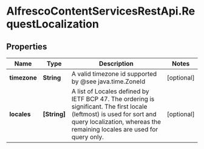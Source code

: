 # AlfrescoContentServicesRestApi.RequestLocalization

## Properties
Name | Type | Description | Notes
------------ | ------------- | ------------- | -------------
**timezone** | **String** | A valid timezone id supported by @see java.time.ZoneId | [optional] 
**locales** | **[String]** | A list of Locales defined by IETF BCP 47.  The ordering is significant.  The first locale (leftmost) is used for sort and query localization, whereas the remaining locales are used for query only. | [optional] 



